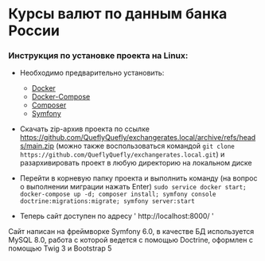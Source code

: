 # Курсы валют по данным банка России

### Инструкция по установке проекта на Linux:

- Необходимо предварительно установить:
  - [Docker](https://docs.docker.com/desktop/install/linux-install/)
  - [Docker-Compose](https://docs.docker.com/compose/install/)
  - [Composer](https://getcomposer.org/download/)
  - [Symfony](https://symfony.com/download)

- Скачать zip-архив проекта по ссылке https://github.com/QueflyQuefly/exchangerates.local/archive/refs/heads/main.zip 
(можно также воспользоваться командой `git clone https://github.com/QueflyQuefly/exchangerates.local.git`)
и разархивировать проект в любую директорию на локальном диске
- Перейти в корневую папку проекта и выполнить команду (на вопрос о выполнении миграции нажать Enter)
`sudo service docker start; docker-compose up -d; composer install; symfony console doctrine:migrations:migrate; symfony server:start`
- Теперь сайт доступен по адресу ' http://localhost:8000/ '

Сайт написан на фреймворке Symfony 6.0, в качестве БД используется MySQL 8.0, 
работа с которой ведется с помощью Doctrine, оформлен с помощью Twig 3 и Bootstrap 5
